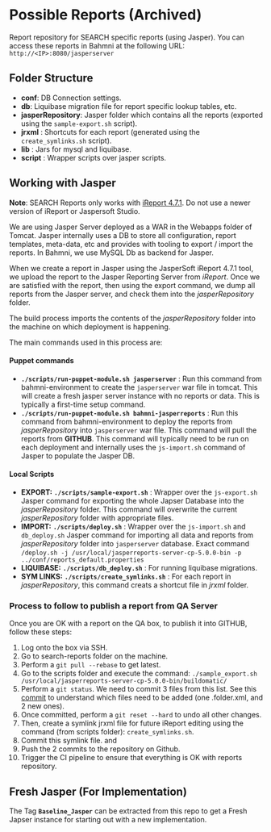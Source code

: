 Possible Reports (Archived)
========================

Report repository for SEARCH specific reports (using Jasper). You can access these reports in Bahmni at the following URL: `http://<IP>:8080/jasperserver`

Folder Structure
-----------------

- __conf__: DB Connection settings. 
- __db__: Liquibase migration file for report specific lookup tables, etc.
- __jasperRepository__: Jasper folder which contains all the reports (exported using the `sample-export.sh` script). 
- __jrxml__ : Shortcuts for each report (generated using the `create_symlinks.sh` script).
- __lib__ : Jars for mysql and liquibase.
- __script__ : Wrapper scripts over jasper scripts.


Working with Jasper
----------------------

__Note__: SEARCH Reports only works with [iReport 4.7.1](http://sourceforge.net/projects/ireport/files/iReport/iReport-4.7.1/). Do not use a newer version of iReport or Jaspersoft Studio.

We are using Jasper Server deployed as a WAR in the Webapps folder of Tomcat. Jasper internally uses a DB to store all configuration, report templates, meta-data, etc and provides with tooling to export / import the reports. In Bahmni, we use MySQL Db as backend for Jasper. 

When we create a report in Jasper using the JasperSoft iReport 4.7.1 tool, we upload the report to the Jasper Reporting Server from _iReport_. Once we are satisfied with the report, then using the export command, we dump all reports from the Jasper server, and check them into the _jasperRepository_ folder. 

The build process imports the contents of the _jasperRepository_ folder into the machine on which deployment is happening.

The main commands used in this process are:

#### Puppet commands
- __`./scripts/run-puppet-module.sh jasperserver`__ : Run this command from bahmni-environment to create the `jasperserver` war file in tomcat. This will create a fresh jasper server instance with no reports or data. This is typically a first-time setup command.
- __`./scripts/run-puppet-module.sh bahmni-jasperreports`__ : Run this command from bahmni-environment to deploy the reports from _jasperRepository_ into `jasperserver` war file. This command will pull the reports from __GITHUB__. This command will typically need to be run on each deployment and internally uses the `js-import.sh` command of Jasper to populate the Jasper DB.

#### Local Scripts
- __EXPORT:__ __`./scripts/sample-export.sh`__ : Wrapper over the `js-export.sh` Jasper command for exporting the whole Japser Database into the _jasperRepository_ folder. This command will overwrite the current _jasperRepository_ folder with appropriate files. 
- __IMPORT:__ __`./scripts/deploy.sh`__ : Wrapper over the `js-import.sh` and `db_deploy.sh` Jasper command for importing all data and reports from _jasperRepository_ folder into `jasperserver` database. Exact command `/deploy.sh -j /usr/local/jasperreports-server-cp-5.0.0-bin -p ../conf/reports_default.properties`
- __LIQUIBASE:__ __`./scripts/db_deploy.sh`__ :  For running liquibase migrations.
- __SYM LINKS:__ __`./scripts/create_symlinks.sh`__ :  For each report in _jasperRepository_, this command creats a shortcut file in _jrxml_ folder.


### Process to follow to publish a report from QA Server
Once you are OK with a report on the QA box, to publish it into GITHUB, follow these steps: 

1. Log onto the box via SSH.
2. Go to search-reports folder on the machine. 
3. Perform a `git pull --rebase` to get latest. 
4. Go to the scripts folder and execute the command: `./sample_export.sh /usr/local/jasperreports-server-cp-5.0.0-bin/buildomatic/`
5. Perform a `git status`. We need to commit 3 files from this list. See this [commit](https://github.com/Bhamni/search-reports/commit/f92e46deabb7dfeccfe900a083dcc7a5c47e64dc) to understand which files need to be added (one .folder.xml, and 2 new ones).
6. Once committed, perform a `git reset --hard` to undo all other changes. 
7. Then, create a symlink jrxml file for future iReport editing using the command (from scripts folder): `create_symlinks.sh`.
8. Commit this symlink file. and 
9. Push the 2 commits to the repository on Github.
10. Trigger the CI pipeline to ensure that everything is OK with reports repository.

Fresh Jasper (For Implementation)
-----------------------------------

The Tag __`Baseline_Jasper`__ can be extracted from this repo to get a Fresh Japser instance for starting out with a new implementation.
